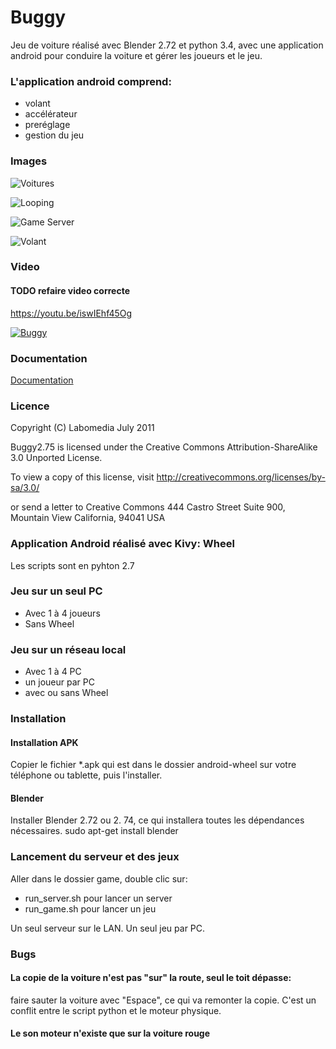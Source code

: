 # Buggy

Jeu de voiture réalisé avec Blender 2.72 et python 3.4,
avec une application android pour conduire la voiture et gérer les joueurs et le jeu.


### L'application android comprend:

- volant
- accélérateur
- preréglage
- gestion du jeu

### Images


![Voitures](https://github.com/sergeLabo/Buggy/blob/master/doc/Game_05.jpg)

![Looping](https://github.com/sergeLabo/Buggy/blob/master/doc/looping.png)

![Game Server](https://github.com/sergeLabo/Buggy/blob/master/doc/Car_03.png)

![Volant](https://github.com/sergeLabo/Buggy/blob/master/doc/volant_1.png)

### Video

#### TODO refaire video correcte

https://youtu.be/iswIEhf45Og

[![Buggy](https://github.com/sergeLabo/Buggy/blob/master/doc/looping.png)](https://youtu.be/iswIEhf45Og)

### Documentation

[Documentation](https://github.com/sergeLabo/Buggy/wiki)

### Licence

Copyright (C) Labomedia July 2011

Buggy2.75 is licensed under the
    Creative Commons Attribution-ShareAlike 3.0 Unported License.

To view a copy of this license, visit
    http://creativecommons.org/licenses/by-sa/3.0/

or send a letter to
    Creative Commons
    444 Castro Street
    Suite 900, Mountain View
    California, 94041
    USA

### Application Android réalisé avec Kivy: Wheel

Les scripts sont en pyhton 2.7

###  Jeu sur un seul PC

- Avec 1 à 4 joueurs
- Sans Wheel

### Jeu sur un réseau local

- Avec 1 à 4 PC
- un joueur par PC
- avec ou sans Wheel

### Installation

#### Installation APK

Copier le fichier *.apk qui est dans le dossier android-wheel
sur votre téléphone ou tablette, puis l'installer.

#### Blender

Installer Blender 2.72 ou 2. 74, ce qui installera toutes les dépendances nécessaires.
 sudo apt-get install blender

### Lancement du serveur et des jeux

Aller dans le dossier game, double clic sur:
- run_server.sh pour lancer un server
- run_game.sh pour lancer un jeu

Un seul serveur sur le LAN. Un seul jeu par PC.

### Bugs

#### La copie de la voiture n'est pas "sur" la route, seul le toit dépasse:
faire sauter la voiture avec "Espace", ce qui va remonter la copie.
C'est un conflit entre le script python et le moteur physique.

#### Le son moteur n'existe que sur la voiture rouge
